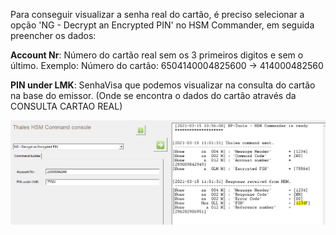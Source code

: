 Para conseguir visualizar a senha real do cartão, é preciso selecionar a opção 'NG - Decrypt an Encrypted PIN' no HSM Commander, em seguida preencher os dados:

**Account Nr**: Número do cartão real sem os 3 primeiros digitos e sem o último. Exemplo: Número do cartão: 6504140004825600 -> 414000482560

**PIN under LMK**: SenhaVisa que podemos visualizar na consulta do cartão na base do emissor. (Onde se encontra o dados do cartão através da CONSULTA CARTAO REAL)

![image.png](/.attachments/image-3ff58f30-d093-49f2-af78-68f9a31e2552.png)